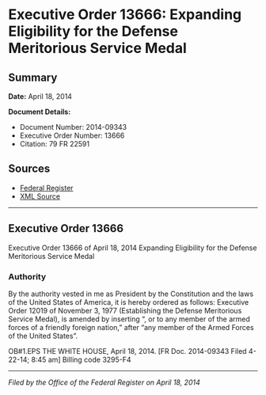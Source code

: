 # Executive Order 13666: Expanding Eligibility for the Defense Meritorious Service Medal

## Summary

**Date:** April 18, 2014

**Document Details:**
- Document Number: 2014-09343
- Executive Order Number: 13666
- Citation: 79 FR 22591

## Sources
- [Federal Register](https://www.federalregister.gov/documents/2014/04/23/2014-09343/expanding-eligibility-for-the-defense-meritorious-service-medal)
- [XML Source](https://www.federalregister.gov/documents/full_text/xml/2014/04/23/2014-09343.xml)

---

## Executive Order 13666

Executive Order 13666 of April 18, 2014
Expanding Eligibility for the Defense Meritorious Service Medal
### Authority

By the authority vested in me as President by the Constitution and the laws of the United States of America, it is hereby ordered as follows:
Executive Order 12019 of November 3, 1977 (Establishing the Defense Meritorious Service Medal), is amended by inserting “, or to any member of the armed forces of a friendly foreign nation,” after “any member of the Armed Forces of the United States”.

OB#1.EPS
THE WHITE HOUSE,
April 18, 2014.
[FR Doc. 2014-09343
Filed 4-22-14; 8:45 am]
Billing code 3295-F4

---

*Filed by the Office of the Federal Register on April 18, 2014*
